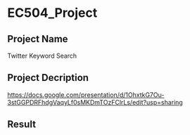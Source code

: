 # EC504_Project
 
## Project Name
Twitter Keyword Search

## Project Decription
https://docs.google.com/presentation/d/1OhxtkG7Ou-3stGGPDRFhdgVaqyLf0sMKDmTOzFClrLs/edit?usp=sharing

## Result
